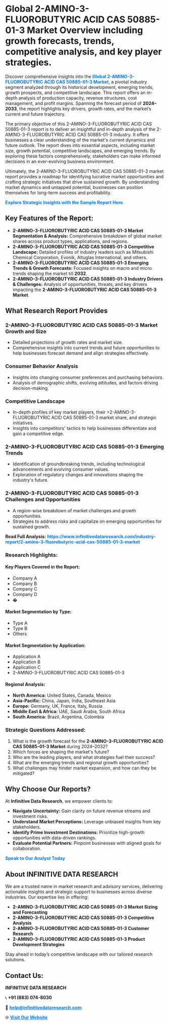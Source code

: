<h1>Global 2-AMINO-3-FLUOROBUTYRIC ACID CAS 50885-01-3 Market Overview including growth forecasts, trends, competitive analysis, and key player strategies.</h1>
<p>
Discover comprehensive insights into the 
<a href="https://www.infinitivedataresearch.com/industry-report/2-amino-3-fluorobutyric-acid-cas-50885-01-3-market" rel="dofollow" style="color: #007BFF; text-decoration: none;"><strong>Global 2-AMINO-3-FLUOROBUTYRIC ACID CAS 50885-01-3 Market</strong></a>, a pivotal industry segment analyzed through its historical development, emerging trends, growth prospects, and competitive landscape. This report offers an in-depth analysis of production capacity, revenue structures, cost management, and profit margins. Spanning the forecast period of <strong>2024–2033</strong>, the report highlights key drivers, growth rates, and the market’s current and future trajectory.
</p>
<p>
The primary objective of this 2-AMINO-3-FLUOROBUTYRIC ACID CAS 50885-01-3 report is to deliver an insightful and in-depth analysis of the 2-AMINO-3-FLUOROBUTYRIC ACID CAS 50885-01-3 industry. It offers businesses a clear understanding of the market's current dynamics and future outlook. The report dives into essential aspects, including market size, growth potential, competitive landscapes, and emerging trends. By exploring these factors comprehensively, stakeholders can make informed decisions in an ever-evolving business environment.
</p>
<p>
Ultimately, the 2-AMINO-3-FLUOROBUTYRIC ACID CAS 50885-01-3 market report provides a roadmap for identifying lucrative market opportunities and crafting strategic initiatives that drive sustained growth. By understanding market dynamics and untapped potential, businesses can position themselves for long-term success and profitability.
</p>
<p>
<a href="https://www.infinitivedataresearch.com/request-sample/reportId=110121" style="color: #007BFF; text-decoration: none;"><strong>Explore Strategic Insights with the Sample Report Here</strong></a>
</p>

<h2>Key Features of the Report:</h2>
<ul>
<li><strong>2-AMINO-3-FLUOROBUTYRIC ACID CAS 50885-01-3 Market Segmentation & Analysis:</strong> Comprehensive breakdown of global market shares across product types, applications, and regions.</li>
<li><strong>2-AMINO-3-FLUOROBUTYRIC ACID CAS 50885-01-3 Competitive Landscape:</strong> Detailed profiles of industry leaders such as Mitsubishi Chemical Corporation, Evonik, Altuglas International, and others.</li>
<li><strong>2-AMINO-3-FLUOROBUTYRIC ACID CAS 50885-01-3 Emerging Trends & Growth Forecasts:</strong> Focused insights on macro and micro trends shaping the market till <strong>2032</strong>.</li>
<li><strong>2-AMINO-3-FLUOROBUTYRIC ACID CAS 50885-01-3 Industry Drivers & Challenges:</strong> Analysis of opportunities, threats, and key drivers impacting the <strong>2-AMINO-3-FLUOROBUTYRIC ACID CAS 50885-01-3 Market</strong>.</li>
</ul>

<h2>What Research Report Provides</h2>
<h3>2-AMINO-3-FLUOROBUTYRIC ACID CAS 50885-01-3 Market Growth and Size</h3>
<ul>
<li>Detailed projections of growth rates and market size.</li>
<li>Comprehensive insights into current trends and future opportunities to help businesses forecast demand and align strategies effectively.</li>
</ul>

<h3>Consumer Behavior Analysis</h3>
<ul>
<li>Insights into changing consumer preferences and purchasing behaviors.</li>
<li>Analysis of demographic shifts, evolving attitudes, and factors driving decision-making.</li>
</ul>

<h3>Competitive Landscape</h3>
<ul>
<li>In-depth profiles of key market players, their >2-AMINO-3-FLUOROBUTYRIC ACID CAS 50885-01-3 market share, and strategic initiatives.</li>
<li>Insights into competitors' tactics to help businesses differentiate and gain a competitive edge.</li>
</ul>

<h3>2-AMINO-3-FLUOROBUTYRIC ACID CAS 50885-01-3 Emerging Trends</h3>
<ul>
<li>Identification of groundbreaking trends, including technological advancements and evolving consumer values.</li>
<li>Exploration of regulatory changes and innovations shaping the industry's future.</li>
</ul>

<h3>2-AMINO-3-FLUOROBUTYRIC ACID CAS 50885-01-3 Challenges and Opportunities</h3>
<ul>
<li>A region-wise breakdown of market challenges and growth opportunities.</li>
<li>Strategies to address risks and capitalize on emerging opportunities for sustained growth.</li>
</ul>
<p><strong>Read Full Analysis:</strong> <a href="https://www.infinitivedataresearch.com/industry-report/2-amino-3-fluorobutyric-acid-cas-50885-01-3-market" rel="dofollow" style="color: #007BFF; text-decoration: none;"><strong>https://www.infinitivedataresearch.com/industry-report/2-amino-3-fluorobutyric-acid-cas-50885-01-3-market</strong></a></p>
<h3>Research Highlights:</h3>
<h4>Key Players Covered in the Report:</h4>
<ul><li>Company A</li><li>Company B</li><li>Company C</li><li>Company D</li><li>�</li></ul>
<h4>Market Segmentation by Type:</h4>
<ul><li>Type A</li><li>Type B</li><li>Others</li></ul>
<h4>Market Segmentation by Application:</h4>
<ul><li>Application A</li><li>Application B</li><li>Application C</li><li>2-AMINO-3-FLUOROBUTYRIC ACID CAS 50885-01-3</li></ul>

<h4>Regional Analysis:</h4>
<ul>
<li><strong>North America:</strong> United States, Canada, Mexico</li>
<li><strong>Asia-Pacific:</strong> China, Japan, India, Southeast Asia</li>
<li><strong>Europe:</strong> Germany, UK, France, Italy, Russia</li>
<li><strong>Middle East & Africa:</strong> UAE, Saudi Arabia, South Africa</li>
<li><strong>South America:</strong> Brazil, Argentina, Colombia</li>
</ul>

<h3>Strategic Questions Addressed:</h3>
<ol>
<li>What is the growth forecast for the <strong>2-AMINO-3-FLUOROBUTYRIC ACID CAS 50885-01-3 Market</strong> during 2024–2032?</li>
<li>Which forces are shaping the market's future?</li>
<li>Who are the leading players, and what strategies fuel their success?</li>
<li>What are the emerging trends and regional growth opportunities?</li>
<li>What challenges may hinder market expansion, and how can they be mitigated?</li>
</ol>

<h2>Why Choose Our Reports?</h2>
<p>At <strong>Infinitive Data Research</strong>, we empower clients to:</p>
<ul>
<li><strong>Navigate Uncertainty:</strong> Gain clarity on future revenue streams and investment risks.</li>
<li><strong>Understand Market Perceptions:</strong> Leverage unbiased insights from key stakeholders.</li>
<li><strong>Identify Prime Investment Destinations:</strong> Prioritize high-growth opportunities with data-driven rankings.</li>
<li><strong>Evaluate Potential Partners:</strong> Pinpoint businesses with aligned goals for collaboration.</li>
</ul>
<p><a href="https://www.infinitivedataresearch.com/industry-report/2-amino-3-fluorobutyric-acid-cas-50885-01-3-market" rel="dofollow" style="color: #007BFF; text-decoration: none;"><strong>Speak to Our Analyst Today</strong></a></p>

<h2>About INFINITIVE DATA RESEARCH</h2>
<p>We are a trusted name in market research and advisory services, delivering actionable insights and strategic support to businesses across diverse industries. Our expertise lies in offering:</p>
<ul>
<li><strong>2-AMINO-3-FLUOROBUTYRIC ACID CAS 50885-01-3 Market Sizing and Forecasting</strong></li>
<li><strong>2-AMINO-3-FLUOROBUTYRIC ACID CAS 50885-01-3 Competitive Analysis</strong></li>
<li><strong>2-AMINO-3-FLUOROBUTYRIC ACID CAS 50885-01-3 Customer Research</strong></li>
<li><strong>2-AMINO-3-FLUOROBUTYRIC ACID CAS 50885-01-3 Product Development Strategies</strong></li>
</ul>
<p>Stay ahead in today’s competitive landscape with our tailored research solutions.</p>

<h2>Contact Us:</h2>
<p><strong>INFINITIVE DATA RESEARCH</strong></p>
<p>📞 <strong>+91 (883) 074-8030</strong></p>
<p>📧 <strong><a href="mailto:help@infinitivedataresearch.com" style="color: #007BFF;">help@infinitivedataresearch.com</a></strong></p>
<p>🌐 <strong><a href="https://www.infinitivedataresearch.com" rel="dofollow" style="color: #007BFF;">Visit Our Website</a></strong></p>